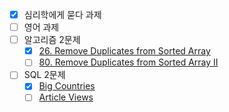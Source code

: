 - [x] 심리학에게 묻다 과제
- [ ] 영어 과제
- [ ] 알고리즘 2문제
	- [x] [26. Remove Duplicates from Sorted Array](https://leetcode.com/problems/remove-duplicates-from-sorted-array/?envType=study-plan-v2&envId=top-interview-150)
	- [ ] [80. Remove Duplicates from Sorted Array II](https://leetcode.com/problems/remove-duplicates-from-sorted-array-ii/?envType=study-plan-v2&envId=top-interview-150)
- [ ] SQL 2문제
	- [x] [Big Countries](https://leetcode.com/problems/big-countries/?envType=study-plan-v2&envId=top-sql-50)
	- [ ] [Article Views](https://leetcode.com/problems/article-views-i/?envType=study-plan-v2&envId=top-sql-50)
